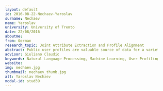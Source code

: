 ```yaml
---
layout: default 
id: 2016-08-22-Nechaev-Yaroslav
surname: Nechaev
name: Yaroslav
university: University of Trento
date: 22/08/2016
aboutme: 
from: German
research_topic: Joint Attribute Extraction and Profile Alignment
abstract: Public user profiles are valuable source of data for a variety of promotional and marketing activities run by companies and governments. I aim to design a deep learning-based solution that can gather and infer user attributes by efficiently utilising all available user-related information from multiple social media accounts of the same person.
advisor: Giuliano Claudio
keywords: Natural Language Processing, Machine Learning, User Profiling, Deep Learning
website: 
img: nechaev.jpg
thumbnail: nechaev_thumb.jpg
alt: Yaroslav Nechaev
modal-id: stud39
---
```

